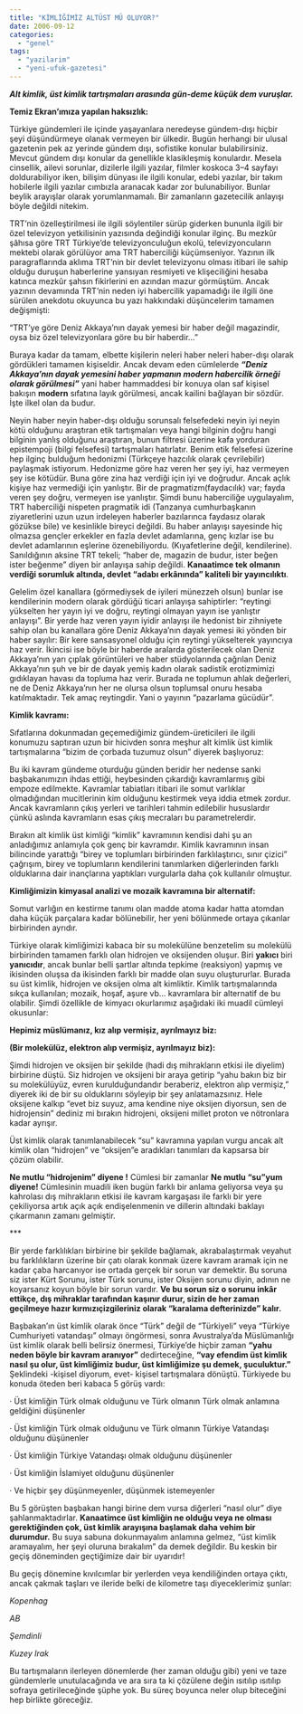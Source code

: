 ```yaml
---
title: "KİMLİĞİMİZ ALTÜST MÜ OLUYOR?"
date: 2006-09-12
categories: 
  - "genel"
tags: 
  - "yazilarim"
  - "yeni-ufuk-gazetesi"
---
```


**_Alt kimlik, üst kimlik tartışmaları arasında gün-deme küçük dem vuruşlar._**

**Temiz Ekran’ımıza yapılan haksızlık:**

Türkiye gündemleri ile içinde yaşayanlara neredeyse gündem-dışı hiçbir şeyi düşündürmeye olanak vermeyen bir ülkedir. Bugün herhangi bir ulusal gazetenin pek az yerinde gündem dışı, sofistike konular bulabilirsiniz. Mevcut gündem dışı konular da genellikle klasikleşmiş konulardır. Mesela cinsellik, ailevi sorunlar, dizilerle ilgili yazılar, filmler koskoca 3–4 sayfayı doldurabiliyor iken, bilişim dünyası ile ilgili konular, edebi yazılar, bir takım hobilerle ilgili yazılar cımbızla aranacak kadar zor bulunabiliyor. Bunlar beylik arayışlar olarak yorumlanmamalı. Bir zamanların gazetecilik anlayışı böyle değildi nitekim.

TRT’nin özelleştirilmesi ile ilgili söylentiler sürüp giderken bununla ilgili bir özel televizyon yetkilisinin yazısında değindiği konular ilginç. Bu mezkûr şâhısa göre TRT Türkiye’de televizyonculuğun ekolü, televizyoncuların mektebi olarak görülüyor ama TRT haberciliği küçümseniyor. Yazının ilk paragraflarında aklıma TRT’nin bir devlet televizyonu olması itibari ile sahip olduğu duruşun haberlerine yansıyan resmiyeti ve klişeciliğini hesaba katınca mezkûr şahsın fikirlerini en azından mazur görmüştüm. Ancak yazının devamında TRT’nin neden iyi habercilik yapamadığı ile ilgili öne sürülen anekdotu okuyunca bu yazı hakkındaki düşüncelerim tamamen değişmişti:

“TRT’ye göre Deniz Akkaya’nın dayak yemesi bir haber değil magazindir, oysa biz özel televizyonlara göre bu bir haberdir…”

Buraya kadar da tamam, elbette kişilerin neleri haber neleri haber-dışı olarak gördükleri tamamen kişiseldir. Ancak devam eden cümlelerde **_“Deniz Akkaya’nın dayak yemesini haber yapmanın modern habercilik örneği olarak görülmesi”_** yani haber hammaddesi bir konuya olan saf kişisel bakışın **modern** sıfatına layık görülmesi, ancak kailini bağlayan bir sözdür. İşte ilkel olan da budur.

Neyin haber neyin haber-dışı olduğu sorunsalı felsefedeki neyin iyi neyin kötü olduğunu araştıran etik tartışmaları veya hangi bilginin doğru hangi bilginin yanlış olduğunu araştıran, bunun filtresi üzerine kafa yorduran epistempoji (bilgi felsefesi) tartışmaları hatırlatır. Benim etik felsefesi üzerine hep ilginç bulduğum hedonizmi (Türkçeye hazcılık olarak çevrilebilir) paylaşmak istiyorum. Hedonizme göre haz veren her şey iyi, haz vermeyen şey ise kötüdür. Buna göre zina haz verdiği için iyi ve doğrudur. Ancak açlık kişiye haz vermediği için yanlıştır. Bir de pragmatizm(faydacılık) var; fayda veren şey doğru, vermeyen ise yanlıştır. Şimdi bunu haberciliğe uygulayalım, TRT haberciliği nispeten pragmatik idi (Tanzanya cumhurbaşkanın ziyaretlerini uzun uzun irdeleyen haberler bazılarınca faydasız olarak gözükse bile) ve kesinlikle bireyci değildi. Bu haber anlayışı sayesinde hiç olmazsa gençler erkekler en fazla devlet adamlarına, genç kızlar ise bu devlet adamlarının eşlerine özenebiliyordu. (Kıyafetlerine değil, kendilerine). Sanıldığının aksine TRT tekeli; “haber de, magazin de budur, ister beğen ister beğenme” diyen bir anlayışa sahip değildi. **Kanaatimce tek olmanın verdiği sorumluk altında, devlet “adabı erkânında” kaliteli bir yayıncılıktı**.

Gelelim özel kanallara (görmediysek de iyileri münezzeh olsun) bunlar ise kendilerinin modern olarak gördüğü ticari anlayışa sahiptirler: “reytingi yükselten her yayın iyi ve doğru, reytingi olmayan yayın ise yanlıştır anlayışı”. Bir yerde haz veren yayın iyidir anlayışı ile hedonist bir zihniyete sahip olan bu kanallara göre Deniz Akkaya’nın dayak yemesi iki yönden bir haber sayılır: Bir kere sansasyonel olduğu için reytingi yükselterek yayıncıya haz verir. İkincisi ise böyle bir haberde aralarda gösterilecek olan Deniz Akkaya’nın yarı çıplak görüntüleri ve haber stüdyolarında çağrılan Deniz Akkaya’nın şuh ve bir de dayak yemiş kadın olarak sadistik erotizmimizi gıdıklayan havası da topluma haz verir. Burada ne toplumun ahlak değerleri, ne de Deniz Akkaya’nın her ne olursa olsun toplumsal onuru hesaba katılmaktadır. Tek amaç reytingdir. Yani o yayının “pazarlama gücüdür”.

**Kimlik kavramı:**

Sıfatlarına dokunmadan geçemediğimiz gündem-üreticileri ile ilgili konumuzu saptıran uzun bir hicivden sonra meşhur alt kimlik üst kimlik tartışmalarına “bizim de çorbada tuzumuz olsun” diyerek başlıyoruz:

Bu iki kavram gündeme oturduğu günden beridir her nedense sanki başbakanımızın ihdas ettiği, heybesinden çıkardığı kavramlarmış gibi empoze edilmekte. Kavramlar tabiatları itibari ile somut varlıklar olmadığından mucitlerinin kim olduğunu kestirmek veya iddia etmek zordur. Ancak kavramların çıkış yerleri ve tarihleri tahmin edilebilir hususlardır çünkü aslında kavramların esas çıkış mecraları bu parametrelerdir.

Bırakın alt kimlik üst kimliği “kimlik” kavramının kendisi dahi şu an anladığımız anlamıyla çok genç bir kavramdır. Kimlik kavramının insan bilincinde yarattığı “birey ve toplumları birbirinden farklılaştırıcı, sınır çizici” çağrışım, birey ve toplumların kendilerini tanımlarken diğerlerinden farklı olduklarına dair inançlarına yaptıkları vurgularla daha çok kullanılır olmuştur.

**Kimliğimizin kimyasal analizi ve mozaik kavramına bir alternatif:**

Somut varlığın en kestirme tanımı olan madde atoma kadar hatta atomdan daha küçük parçalara kadar bölünebilir, her yeni bölünmede ortaya çıkanlar birbirinden ayrıdır.

Türkiye olarak kimliğimizi kabaca bir su molekülüne benzetelim su molekülü birbirinden tamamen farklı olan hidrojen ve oksijenden oluşur. Biri **yakıcı** biri **yanıcıdır**, ancak bunlar belli şartlar altında tepkime (reaksiyon) yapmış ve ikisinden oluşsa da ikisinden farklı bir madde olan suyu oluştururlar. Burada su üst kimlik, hidrojen ve oksijen olma alt kimliktir. Kimlik tartışmalarında sıkça kullanılan; mozaik, hoşaf, aşure vb… kavramlara bir alternatif de bu olabilir. Şimdi özellikle de kimyacı okurlarımız aşağıdaki iki muadil cümleyi okusunlar:

**Hepimiz müslümanız, kız alıp vermişiz, ayrılmayız biz:**

**(Bir molekülüz, elektron alıp vermişiz, ayrılmayız biz):**

Şimdi hidrojen ve oksijen bir şekilde (hadi dış mihrakların etkisi ile diyelim) birbirine düştü. Siz hidrojen ve oksijeni bir araya getirip “yahu bakın biz bir su molekülüyüz, evren kurulduğundandır beraberiz, elektron alıp vermişiz,” diyerek iki de bir su olduklarını söyleyip bir şey anlatamazsınız. Hele oksijene kalkıp “evet biz suyuz, ama kendine niye oksijen diyorsun, sen de hidrojensin” dediniz mi bırakın hidrojeni, oksijeni millet proton ve nötronlara kadar ayrışır.

Üst kimlik olarak tanımlanabilecek “su” kavramına yapılan vurgu ancak alt kimlik olan “hidrojen” ve “oksijen”e aradıkları tanımları da kapsarsa bir çözüm olabilir.

**Ne mutlu “hidrojenim” diyene !** Cümlesi bir zamanlar **Ne mutlu “su”yum diyene!** Cümlesinin muadili iken bugün farklı bir anlama geliyorsa veya şu kahrolası dış mihrakların etkisi ile kavram kargaşası ile farklı bir yere çekiliyorsa artık açık açık endişelenmenin ve dillerin altındaki baklayı çıkarmanın zamanı gelmiştir.

\*\*\*

Bir yerde farklılıkları birbirine bir şekilde bağlamak, akrabalaştırmak veyahut bu farklılıkların üzerine bir çatı olarak konmak üzere kavram aramak için ne kadar çaba harcanıyor ise ortada gerçek bir sorun var demektir. Bu soruna siz ister Kürt Sorunu, ister Türk sorunu, ister Oksijen sorunu diyin, adının ne koyarsanız koyun böyle bir sorun vardır. **Ve bu sorun siz o sorunu inkâr ettikçe, dış mihraklar tarafından kaşınır durur, sizin de her zaman geçilmeye hazır kırmızıçizgileriniz olarak “karalama defterinizde” kalır.**

Başbakan’ın üst kimlik olarak önce “Türk” değil de “Türkiyeli” veya “Türkiye Cumhuriyeti vatandaşı” olmayı öngörmesi, sonra Avustralya’da Müslümanlığı üst kimlik olarak belli belirsiz önermesi, Türkiye’de hiçbir zaman **“yahu neden böyle bir kavram aranıyor”** dedirteceğine, **“vay efendim üst kimlik nasıl şu olur, üst kimliğimiz budur, üst kimliğimize şu demek, şuculuktur.”** Şeklindeki -kişisel diyorum, evet- kişisel tartışmalara dönüştü. Türkiyede bu konuda öteden beri kabaca 5 görüş vardı:

· Üst kimliğin Türk olmak olduğunu ve Türk olmanın Türk olmak anlamına geldiğini düşünenler

· Üst kimliğin Türk olmak olduğunu ve Türk olmanın Türkiye Vatandaşı olduğunu düşünenler

· Üst kimliğin Türkiye Vatandaşı olmak olduğunu düşünenler

· Üst kimliğin İslamiyet olduğunu düşünenler

· Ve hiçbir şey düşünmeyenler, düşünmek istemeyenler

Bu 5 görüşten başbakan hangi birine dem vursa diğerleri “nasıl olur” diye şahlanmaktadırlar. **Kanaatimce üst kimliğin ne olduğu veya ne olması gerektiğinden çok, üst kimlik arayışına başlamak daha vehim bir durumdur.** Bu suya sabuna dokunmayalım anlamına gelmez, “üst kimlik aramayalım, her şeyi oluruna bırakalım” da demek değildir. Bu keskin bir geçiş döneminden geçtiğimize dair bir uyarıdır!

Bu geçiş dönemine kıvılcımlar bir yerlerden veya kendiliğinden ortaya çıktı, ancak çakmak taşları ve ileride belki de kilometre taşı diyeceklerimiz şunlar:

_Kopenhag_

_AB_

_Şemdinli_

_Kuzey Irak_

Bu tartışmaların ilerleyen dönemlerde (her zaman olduğu gibi) yeni ve taze gündemlerle unutulacağında ve ara sıra ta ki çözülene değin ısıtılıp ısıtılıp sofraya getirileceğinde şüphe yok. Bu süreç boyunca neler olup biteceğini hep birlikte göreceğiz.
